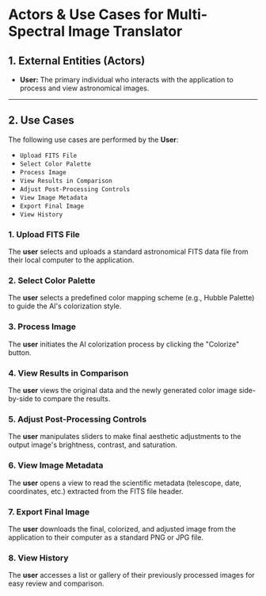 # Actors & Use Cases for Multi-Spectral Image Translator

## 1. External Entities (Actors)

- **User:** The primary individual who interacts with the application to process and view astronomical images.

***

## 2. Use Cases

The following use cases are performed by the **User**:

- `Upload FITS File`
- `Select Color Palette`
- `Process Image`
- `View Results in Comparison`
- `Adjust Post-Processing Controls`
- `View Image Metadata`
- `Export Final Image`
- `View History`

### 1. Upload FITS File
The **user** selects and uploads a standard astronomical FITS data file from their local computer to the application.

### 2. Select Color Palette
The **user** selects a predefined color mapping scheme (e.g., Hubble Palette) to guide the AI's colorization style.

### 3. Process Image
The **user** initiates the AI colorization process by clicking the "Colorize" button.

### 4. View Results in Comparison
The **user** views the original data and the newly generated color image side-by-side to compare the results.

### 5. Adjust Post-Processing Controls
The **user** manipulates sliders to make final aesthetic adjustments to the output image's brightness, contrast, and saturation.

### 6. View Image Metadata
The **user** opens a view to read the scientific metadata (telescope, date, coordinates, etc.) extracted from the FITS file header.

### 7. Export Final Image
The **user** downloads the final, colorized, and adjusted image from the application to their computer as a standard PNG or JPG file.

### 8. View History
The **user** accesses a list or gallery of their previously processed images for easy review and comparison.